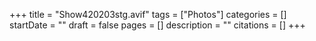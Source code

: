 +++
title = "Show420203stg.avif"
tags = ["Photos"]
categories = []
startDate = ""
draft = false
pages = []
description = ""
citations = []
+++
